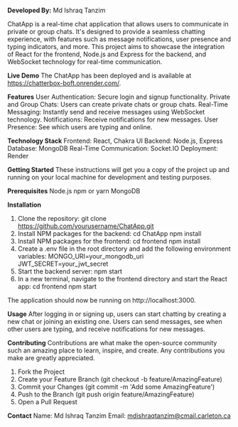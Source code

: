 **Developed By:** Md Ishraq Tanzim

ChatApp is a real-time chat application that allows users to communicate in private or group chats. 
It's designed to provide a seamless chatting experience, with features such as message notifications, 
user presence and typing indicators, and more. This project aims to showcase the integration of React 
for the frontend, Node.js and Express for the backend, and WebSocket technology for real-time communication.

**Live Demo**
The ChatApp has been deployed and is available at https://chatterbox-boft.onrender.com/.

**Features**
User Authentication: Secure login and signup functionality.
Private and Group Chats: Users can create private chats or group chats.
Real-Time Messaging: Instantly send and receive messages using WebSocket technology.
Notifications: Receive notifications for new messages.
User Presence: See which users are typing and online.

**Technology Stack**
Frontend: React, Chakra UI
Backend: Node.js, Express
Database: MongoDB
Real-Time Communication: Socket.IO
Deployment: Render

**Getting Started**
These instructions will get you a copy of the project up and running on your local machine for 
development and testing purposes.

**Prerequisites**
Node.js
npm or yarn
MongoDB

**Installation**
1. Clone the repository:
      git clone https://github.com/yourusername/ChatApp.git
2. Install NPM packages for the backend:
      cd ChatApp
      npm install
3. Install NPM packages for the frontend:
      cd frontend
      npm install
4. Create a .env file in the root directory and add the following environment variables:
      MONGO_URI=your_mongodb_uri
      JWT_SECRET=your_jwt_secret
5. Start the backend server:
      npm start
6. In a new terminal, navigate to the frontend directory and start the React app:
      cd frontend
      npm start
   
The application should now be running on http://localhost:3000.

**Usage**
After logging in or signing up, users can start chatting by creating a new chat or joining an 
existing one. Users can send messages, see when other users are typing, and receive notifications 
for new messages.

**Contributing**
Contributions are what make the open-source community such an amazing place to learn, inspire, 
and create. Any contributions you make are greatly appreciated.

1. Fork the Project
2. Create your Feature Branch (git checkout -b feature/AmazingFeature)
3. Commit your Changes (git commit -m 'Add some AmazingFeature')
4. Push to the Branch (git push origin feature/AmazingFeature)
5. Open a Pull Request

**Contact**
Name: Md Ishraq Tanzim
Email: mdishraqtanzim@cmail.carleton.ca
